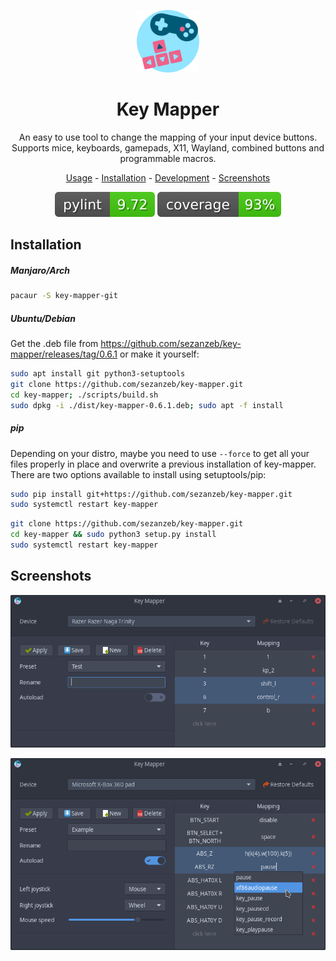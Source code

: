 <p align="center"><img src="data/key-mapper.svg" width=100/></p>

<h1 align="center">Key Mapper</h1>

<p align="center">
  An easy to use tool to change the mapping of your input device buttons.<br/>
  Supports mice, keyboards, gamepads, X11, Wayland, combined buttons and programmable macros.
</p>

<p align="center"><a href="readme/usage.md">Usage</a> - <a href="#installation">Installation</a> - <a href="readme/development.md">Development</a> - <a href="#screenshots">Screenshots</a></p>

<p align="center"><img src="readme/pylint.svg"/> <img src="readme/coverage.svg"/></p>

## Installation

##### Manjaro/Arch

```bash
pacaur -S key-mapper-git
```

##### Ubuntu/Debian

Get the .deb file from https://github.com/sezanzeb/key-mapper/releases/tag/0.6.1 or make it yourself:

```bash
sudo apt install git python3-setuptools
git clone https://github.com/sezanzeb/key-mapper.git
cd key-mapper; ./scripts/build.sh
sudo dpkg -i ./dist/key-mapper-0.6.1.deb; sudo apt -f install
```

##### pip

Depending on your distro, maybe you need to use `--force` to get all your
files properly in place and overwrite a previous installation of key-mapper.
There are two options available to install using setuptools/pip:

```bash
sudo pip install git+https://github.com/sezanzeb/key-mapper.git
sudo systemctl restart key-mapper
```

```bash
git clone https://github.com/sezanzeb/key-mapper.git
cd key-mapper && sudo python3 setup.py install
sudo systemctl restart key-mapper
```

## Screenshots

<p align="center">
  <img src="readme/screenshot.png"/>
</p>

<p align="center">
  <img src="readme/screenshot_2.png"/>
</p>
